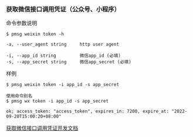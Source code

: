 ### 获取微信接口调用凭证（公众号、小程序）

命令参数说明

```text
$ pmsg weixin token -h

-a, --user_agent string     http user agent

-i, --app_id string         微信app_id (必填)
-s, --app_secret string     微信app_secret (必填)
```

样例

```shell
$ pmsg weixin token -i app_id -s app_secret

使用命令别名
$ pmsg wx token -i app_id -s app_secret

ok; access_token: "access_token", expires_in: 7200, expire_at: "2022-09-20T15:00:20+08:00"
```

[获取微信接口调用凭证开发文档](https://developers.weixin.qq.com/doc/offiaccount/Basic_Information/Get_access_token.html)